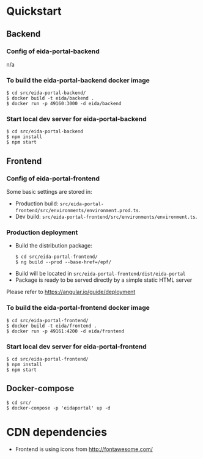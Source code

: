 # Quickstart

## Backend

### Config of eida-portal-backend
n/a

### To build the eida-portal-backend docker image
```
$ cd src/eida-portal-backend/
$ docker build -t eida/backend .
$ docker run -p 49160:3000 -d eida/backend
```

### Start local dev server for eida-portal-backend
```
$ cd src/eida-portal-backend
$ npm install
$ npm start
```

## Frontend

### Config of eida-portal-frontend
Some basic settings are stored in:
* Production build: `src/eida-portal-frontend/src/environments/environment.prod.ts`.
* Dev build: `src/eida-portal-frontend/src/environments/environment.ts`.

### Production deployment
* Build the distribution package:
    ```
    $ cd src/eida-portal-frontend/
    $ ng build --prod --base-href=/epf/
    ```
* Build will be located in `src/eida-portal-frontend/dist/eida-portal`
* Package is ready to be served directly by a simple static HTML server

Please refer to https://angular.io/guide/deployment

### To build the eida-portal-frontend docker image
```
$ cd src/eida-portal-frontend/
$ docker build -t eida/frontend .
$ docker run -p 49161:4200 -d eida/frontend
```

### Start local dev server for eida-portal-frontend
```
$ cd src/eida-portal-frontend/
$ npm install
$ npm start
```

## Docker-compose
```
$ cd src/
$ docker-compose -p 'eidaportal' up -d
```

# CDN dependencies
* Frontend is using icons from http://fontawesome.com/
